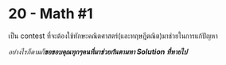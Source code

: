 # 20 - Math #1
เป็น contest ที่จะต้องใช้ทักษะคณิตศาสตร์(และทฤษฎีตณิต)มาช่วยในการแก้ปัญหา


*อย่างไรก็ตามก็**ขอขอบคุณทุกๆคนที่มาช่วยกันตามหา Solution ที่หายไป***
